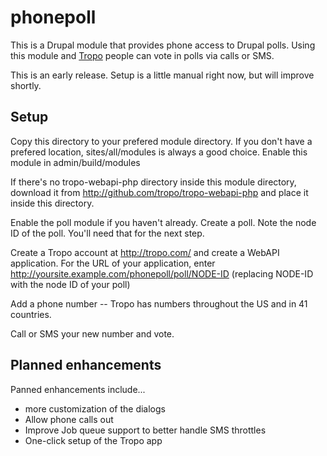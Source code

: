 phonepoll
=========

This is a Drupal module that provides phone access to Drupal polls. Using this module and [Tropo](http://tropo.com/) people can vote in polls via calls or SMS.

This is an early release. Setup is a little manual right now, but will improve shortly.

Setup
-----

Copy this directory to your prefered module directory. If you don't have a prefered location, sites/all/modules is always a good choice. Enable this module in admin/build/modules

If there's no tropo-webapi-php directory inside this module directory, download it from http://github.com/tropo/tropo-webapi-php and place it inside this directory.

Enable the poll module if you haven't already. Create a poll. Note the node ID of the poll. You'll need that for the next step.

Create a Tropo account at http://tropo.com/ and create a WebAPI application. For the URL of your application, enter http://yoursite.example.com/phonepoll/poll/NODE-ID (replacing NODE-ID with the node ID of your poll)

Add a phone number -- Tropo has numbers throughout the US and in 41 countries.

Call or SMS your new number and vote.

Planned enhancements
--------------------

Panned enhancements include...

* more customization of the dialogs
* Allow phone calls out
* Improve Job queue support to better handle SMS throttles
* One-click setup of the Tropo app